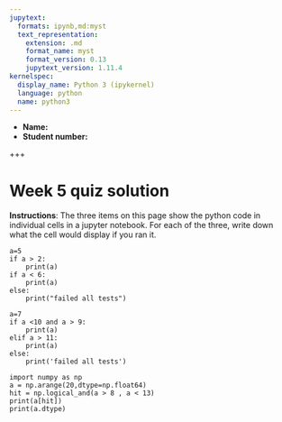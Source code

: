 ```yaml
---
jupytext:
  formats: ipynb,md:myst
  text_representation:
    extension: .md
    format_name: myst
    format_version: 0.13
    jupytext_version: 1.11.4
kernelspec:
  display_name: Python 3 (ipykernel)
  language: python
  name: python3
---
```


- **Name:**
- **Student number:**

+++

# Week 5 quiz solution

**Instructions**:  The three items on this page show the python code in individual cells in a  jupyter notebook.  For each of the three, write down what the cell would display if you ran it.

```{code-cell} ipython3
a=5
if a > 2:
    print(a)
if a < 6:
    print(a)
else:
    print("failed all tests")
```

```{code-cell} ipython3
a=7
if a <10 and a > 9:
    print(a)
elif a > 11:
    print(a)
else:
    print('failed all tests')
```

```{code-cell} ipython3
import numpy as np
a = np.arange(20,dtype=np.float64)
hit = np.logical_and(a > 8 , a < 13)
print(a[hit])
print(a.dtype)
```
